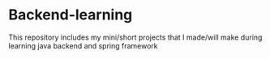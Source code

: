 # Backend-learning
This repository includes my mini/short projects that I made/will make during learning java backend and spring framework
